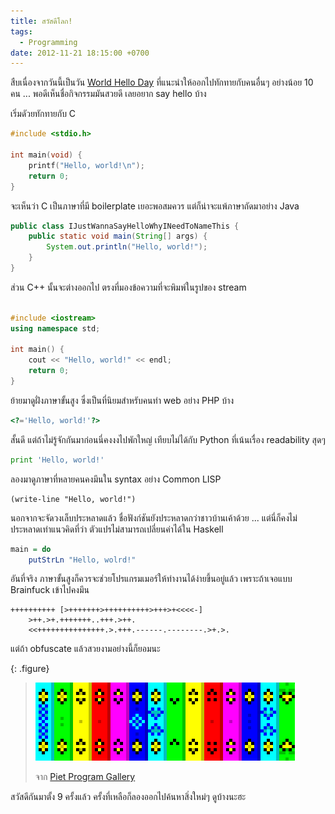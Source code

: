 ```yaml
---
title: สวัสดีโลก!
tags:
  - Programming
date: 2012-11-21 18:15:00 +0700
---
```


สืบเนื่องจากวันนี้เป็นวัน [World Hello Day][] ที่แนะนำให้ออกไปทักทายกับคนอื่นๆ อย่างน้อย 10 คน ...  พอดีเห็นชื่อกิจกรรมมันสวยดี เลยอยาก say hello บ้าง

เริ่มดัวยทักทายกับ C

``` c
#include <stdio.h>

int main(void) {
    printf("Hello, world!\n");
    return 0;
}
```

จะเห็นว่า C เป็นภาษาที่มี boilerplate เยอะพอสมควร แต่ก็น่าจะแพ้ภาษาถัดมาอย่าง Java

``` java
public class IJustWannaSayHelloWhyINeedToNameThis {
    public static void main(String[] args) {
        System.out.println("Hello, world!");
    }
}
```

ส่วน C++ นั้นจะต่างออกไป ตรงที่มองข้อความที่จะพิมพ์ในรูปของ stream

``` c++

#include <iostream>
using namespace std;

int main() {
    cout << "Hello, world!" << endl;
    return 0;
}
```

ย้ายมาดูฝั่งภาษาขั้นสูง ซึ่งเป็นที่นิยมสำหรับคนทำ web อย่าง PHP บ้าง

``` php
<?='Hello, world!'?>
```

สั้นดี แต่ถ้าไม่รู้จักกันมาก่อนนี่คงงงไปพักใหญ่ เทียบไม่ได้กับ Python ที่เน้นเรื่อง readability สุดๆ

``` python
print 'Hello, world!'
```

ลองมาดูภาษาที่หลายคนคงมึนใน syntax อย่าง Common LISP

``` common-lisp
(write-line "Hello, world!")
```

นอกจากจะจัดวงเล็บประหลาดแล้ว ชื่อฟังก์ชันยังประหลาดกว่าชาวบ้านเค้าด้วย ... แต่นี่ก็คงไม่ประหลาดเท่าแนวคิดที่ว่า ตัวแปรไม่สามารถเปลี่ยนค่าได้ใน Haskell

``` haskell
main = do
    putStrLn "Hello, wolrd!"
```

อันที่จริง ภาษาขั้นสูงก็ควรจะช่วยโปรแกรมเมอร์ให้ทำงานได้ง่ายขึ้นอยู่แล้ว เพราะถ้าเจอแบบ Brainfuck เข้าไปคงมึน

```
++++++++++ [>+++++++>++++++++++>+++>+<<<<-]
    >++.>+.+++++++..+++.>++.
    <<+++++++++++++++.>.+++.------.--------.>+.>.
```

แต่ถ้า obfuscate แล้วสวยงามอย่างนี้ก็ยอมนะ

{: .figure}
> ![](/images/hello-world.png)
>
> จาก [Piet Program Gallery][]

สวัสดีกันมาตั้ง 9 ครั้งแล้ว ครั้งที่เหลือก็ลองออกไปค้นหาสิ่งใหม่ๆ ดูบ้างนะฮะ


[World Hello Day]: //www.everyday-readers.com/blog/on-the-day/21-nov-world-hello-day/
[Piet Program Gallery]: //www.dangermouse.net/esoteric/piet/samples.html
